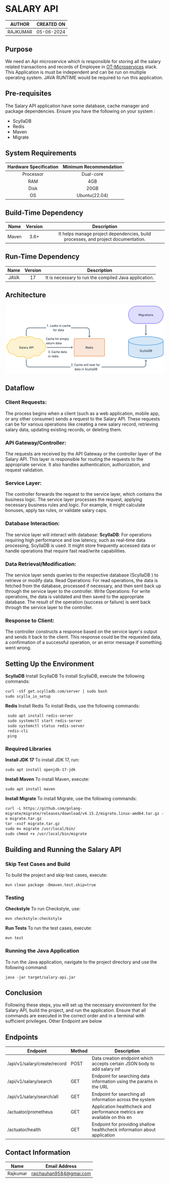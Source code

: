 # SALARY API  

| AUTHOR |CREATED ON |
|--------|-----------|
|RAJKUMAR| 05-06-2024|

## Purpose 
We need an Api microservice which is responsible for storing all the salary related transactions and records of Employee in [OT-Microservices](https://github.com/OT-MICROSERVICES) stack. This Application is must be independent and can be run on multiple operating system. JAVA RUNTIME would be required to run this application.

## Pre-requisites
The Salary API application have some database, cache manager and package dependencies. Ensure you have the following on your system :
* ScyllaDB
* Redis
* Maven
* Migrate

## System Requirements 
|Hardware Specification |Minimum Recommendation|
|:-----------------------:|:----------------------:|
|Processor              | Dual-core            |
|RAM                    | 4GB                  |
|Disk                   | 20GB                 |
|OS                     |Ubuntu(22.04)         |

## Build-Time Dependency
| Name | Version | Description |
|:-----:|:------:|:------------:|
|Maven|3.6+|It helps manage project dependencies, build processes, and project documentation.|

## Run-Time Dependency
|Name  | Version | Description |
|:------:|:-------:|:----------:|
|JAVA|  17| It is necessary to run the compiled Java application.|

## Architecture 

![Salary API](https://github.com/OT-MICROSERVICES/salary-api/blob/main/static/salary.png)

## Dataflow 

### Client Requests:
The process begins when a client (such as a web application, mobile app, or any other consumer) sends a request to the Salary API. These requests can be for various operations like creating a new salary record, retrieving salary data, updating existing records, or deleting them.

### API Gateway/Controller:
The requests are received by the API Gateway or the controller layer of the Salary API. This layer is responsible for routing the requests to the appropriate service. It also handles authentication, authorization, and request validation.

### Service Layer:
The controller forwards the request to the service layer, which contains the business logic. The service layer processes the request, applying necessary business rules and logic. For example, it might calculate bonuses, apply tax rules, or validate salary caps.

### Database Interaction:
The service layer will interact with database:
**ScyllaDB**: For operations requiring high performance and low latency, such as real-time data processing, ScyllaDB is used. It might store frequently accessed data or handle operations that require fast read/write capabilities.


### Data Retrieval/Modification:
The service layer sends queries to the respective database (ScyllaDB ) to retrieve or modify data.
Read Operations: For read operations, the data is fetched from the database, processed if necessary, and then sent back up through the service layer to the controller.
Write Operations: For write operations, the data is validated and then saved to the appropriate database. The result of the operation (success or failure) is sent back through the service layer to the controller.

### Response to Client:
The controller constructs a response based on the service layer's output and sends it back to the client. This response could be the requested data, a confirmation of a successful operation, or an error message if something went wrong.

## Setting Up the Environment
**ScyllaDB**
Install ScyllaDB
To install ScyllaDB, execute the following commands:
```
curl -sSf get.scylladb.com/server | sudo bash
sudo scylla_io_setup
```
**Redis**
Install Redis
To install Redis, use the following commands:
```
 sudo apt install redis-server
 sudo systemctl start redis-server
 sudo systemctl status redis-server
 redis-cli
 ping
```
### Required Libraries
**Install JDK 17**
To install JDK 17, run:
```
sudo apt install openjdk-17-jdk
```
**Install Maven**
To install Maven, execute:
```
sudo apt install maven
```
**Install Migrate**
To install Migrate, use the following commands:
```
curl -L https://github.com/golang-migrate/migrate/releases/download/v4.15.2/migrate.linux-amd64.tar.gz -o migrate.tar.gz
tar -xvzf migrate.tar.gz
sudo mv migrate /usr/local/bin/
sudo chmod +x /usr/local/bin/migrate
```
## Building and Running the Salary API
### Skip Test Cases and Build
To build the project and skip test cases, execute:
```
mvn clean package -Dmaven.test.skip=true
```
### Testing
**Checkstyle**
To run Checkstyle, use:
```
mvn checkstyle:checkstyle
```
**Run Tests**
To run the test cases, execute:
```
mvn test
```
### Running the Java Application
To run the Java application, navigate to the project directory and use the following command:
```
java -jar target/salary-api.jar
```
## Conclusion
Following these steps, you will set up the necessary environment for the Salary API, build the project, and run the application. Ensure that all commands are executed in the correct order and in a terminal with sufficient privileges.
Other Endpoint are below 

## Endpoints 
|Endpoint|Method|Description|
|--------|-------|----------|
|/api/v1/salary/create/record|POST |Data creation endpoint which accepts certain JSON body to add salary inf|
|/api/v1/salary/search|GET|Endpoint for searching data information using the params in the URL|    
|/api/v1/salary/search/all|GET|Endpoint for searching all information across the system|
|/actuator/prometheus|GET|Application healthcheck and performance metrics are available on this en|
|/actuator/health|GET|Endpoint for providing shallow healthcheck information about application|



## Contact Information 
|Name|Email Address|
|:---:|:---:|
|Rajkumar|rajchauhan9584@gmai.com|





